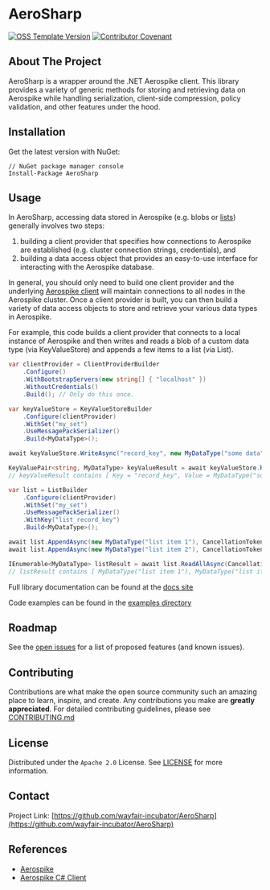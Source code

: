 # AeroSharp

[![OSS Template Version](https://img.shields.io/badge/OSS%20Template-0.3.5-7f187f.svg)](https://github.com/wayfair-incubator/oss-template/blob/main/CHANGELOG.md)
[![Contributor Covenant](https://img.shields.io/badge/Contributor%20Covenant-2.0-4baaaa.svg)](CODE_OF_CONDUCT.md)

## About The Project

AeroSharp is a wrapper around the .NET Aerospike client. This library provides a
variety of generic methods for storing and retrieving data on Aerospike while
handling serialization, client-side compression, policy validation, and other
features under the hood.

## Installation

Get the latest version with NuGet:

```shell
// NuGet package manager console
Install-Package AeroSharp
```

## Usage

In AeroSharp, accessing data stored in Aerospike (e.g. blobs or
[lists](https://www.aerospike.com/docs/guide/cdt-list.html)) generally involves
two steps:

1. building a client provider that specifies how connections to Aerospike are established (e.g. cluster connection strings, credentials), and
2. building a data access object that provides an easy-to-use interface for interacting with the Aerospike database.

In general, you should only need to build one client provider and the underlying
[Aerospike client](https://www.aerospike.com/docs/client/csharp/usage/connect_sync.html)
will maintain connections to all nodes in the Aerospike cluster. Once a client
provider is built, you can then build a variety of data access objects to store
and retrieve your various data types in Aerospike.

For example, this code builds a client provider that connects to a local
instance of Aerospike and then writes and reads a blob of a custom data type
(via KeyValueStore) and appends a few items to a list (via List).

```C#
var clientProvider = ClientProviderBuilder
    .Configure()
    .WithBootstrapServers(new string[] { "localhost" })
    .WithoutCredentials()
    .Build(); // Only do this once.

var keyValueStore = KeyValueStoreBuilder
    .Configure(clientProvider)
    .WithSet("my_set")
    .UseMessagePackSerializer()
    .Build<MyDataType>();

await keyValueStore.WriteAsync("record_key", new MyDataType("some data"), CancellationToken.None);

KeyValuePair<string, MyDataType> keyValueResult = await keyValueStore.ReadAsync("record_key", CancellationToken.None);
// keyValueResult contains [ Key = "record_key", Value = MyDataType("some data") ]

var list = ListBuilder
    .Configure(clientProvider)
    .WithSet("my_set")
    .UseMessagePackSerializer()
    .WithKey("list_record_key")
    .Build<MyDataType>();

await list.AppendAsync(new MyDataType("list item 1"), CancellationToken.None);
await list.AppendAsync(new MyDataType("list item 2"), CancellationToken.None);

IEnumerable<MyDataType> listResult = await list.ReadAllAsync(CancellationToken.None);
// listResult contains [ MyDataType("list item 1"), MyDataType("list item 2") ]
```

Full library documentation can be found at the [docs site](https://wayfair-incubator.github.io/AeroSharp/)

Code examples can be found in the [examples directory](./examples)

## Roadmap

See the [open issues](https://github.com/wayfair-incubator/AeroSharp/issues) for a list of proposed features (and known issues).

## Contributing

Contributions are what make the open source community such an amazing place to learn, inspire, and create. Any contributions you make are **greatly appreciated**. For detailed contributing guidelines, please see [CONTRIBUTING.md](CONTRIBUTING.md)

## License

Distributed under the `Apache 2.0` License. See [LICENSE](LICENSE) for more information.

## Contact

Project Link: [https://github.com/wayfair-incubator/AeroSharp](https://github.com/wayfair-incubator/AeroSharp)

## References

- [Aerospike](https://www.aerospike.com/docs/)
- [Aerospike C# Client](https://docs.aerospike.com/docs/client/csharp/index.html)
